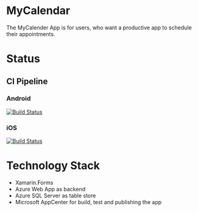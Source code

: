 # MyCalendar
The MyCalender App is for users, who want a productive app to schedule their appointments.

# Status
## CI Pipeline
### Android
[![Build Status](https://dev.azure.com/michael-gintenreiter/MyCalendar/_apis/build/status/MyCalendar%20CI?branchName=master&jobName=Android)](https://dev.azure.com/michael-gintenreiter/MyCalendar/_build/latest?definitionId=8&branchName=master)
### iOS
[![Build Status](https://dev.azure.com/michael-gintenreiter/MyCalendar/_apis/build/status/MyCalendar%20CI?branchName=master&jobName=iOS)](https://dev.azure.com/michael-gintenreiter/MyCalendar/_build/latest?definitionId=8&branchName=master)
# Technology Stack
- Xamarin.Forms
- Azure Web App as backend
- Azure SQL Server as table store
- Microsoft AppCenter for build, test and publishing the app
